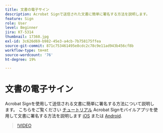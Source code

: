 ```yaml
---
title: 文書の電子サイン
description: Acrobat Signで送信された文書に簡単に署名する方法を説明します。
feature: Sign
role: User
level: Beginner
jira: KT-5314
thumbnail: 17360.jpg
exl-id: 3c626d69-b982-45e3-a4cb-7b758175ffea
source-git-commit: 871c753461495e8cdc2c78c9e11ad943b456cf8b
workflow-type: tm+mt
source-wordcount: '76'
ht-degree: 19%

---
```


# 文書の電子サイン

Acrobat Signを使用して送信される文書に簡単に署名する方法について説明します。 こちらをご覧ください [チュートリアル](../mobile/sign-mobile.md) Acrobat Signモバイルアプリを使用して文書に署名する方法を説明します [iOS](https://apps.apple.com/jp/app/adobe-sign/id481082197) または [Android](https://play.google.com/store/apps/details?id=com.adobe.echosign&amp;hl=ja).

>[!VIDEO](https://video.tv.adobe.com/v/344217?quality=12&learn=on&hidetitle=true)
